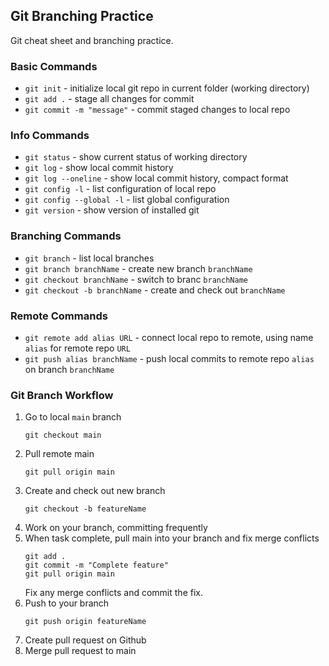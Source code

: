 ## Git Branching Practice

Git cheat sheet and branching practice.

### Basic Commands
* `git init` - initialize local git repo in current folder (working directory)
* `git add .` - stage all changes for commit
* `git commit -m "message"` - commit staged changes to local repo

### Info Commands
* `git status` - show current status of working directory
* `git log` - show local commit history
* `git log --oneline` - show local commit history, compact format
* `git config -l` - list configuration of local repo
* `git config --global -l` - list global configuration
* `git version` - show version of installed git

### Branching Commands
* `git branch` - list local branches
* `git branch branchName` - create new branch `branchName`
* `git checkout branchName` - switch to branc `branchName`
* `git checkout -b branchName` - create and check out `branchName`

### Remote Commands
* `git remote add alias URL` - connect local repo to remote, using name `alias` for remote repo `URL`
* `git push alias branchName` - push local commits to remote repo `alias` on branch `branchName`

### Git Branch Workflow
1. Go to local `main` branch
   ```
   git checkout main
   ```
1. Pull remote main
   ```
   git pull origin main
   ```
1. Create and check out new branch
   ```
   git checkout -b featureName
   ```
1. Work on your branch, committing frequently
1. When task complete, pull main into your branch and fix merge conflicts
   ```
   git add .
   git commit -m "Complete feature"
   git pull origin main
   ```
   Fix any merge conflicts and commit the fix.
1. Push to your branch
   ```
   git push origin featureName
   ```
1. Create pull request on Github
1. Merge pull request to main










